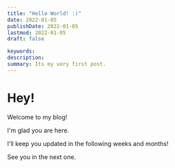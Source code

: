 ```yaml
---
title: "Hello World! :)"
date: 2022-01-05
publishDate: 2022-01-05
lastmod: 2022-01-05
draft: false

keywords:
description:
summary: Its my very first post.
---
```


# Hey!


Welcome to my blog!

I'm glad you are here.

I'll keep you updated in the following weeks and months!

See you in the next one.

